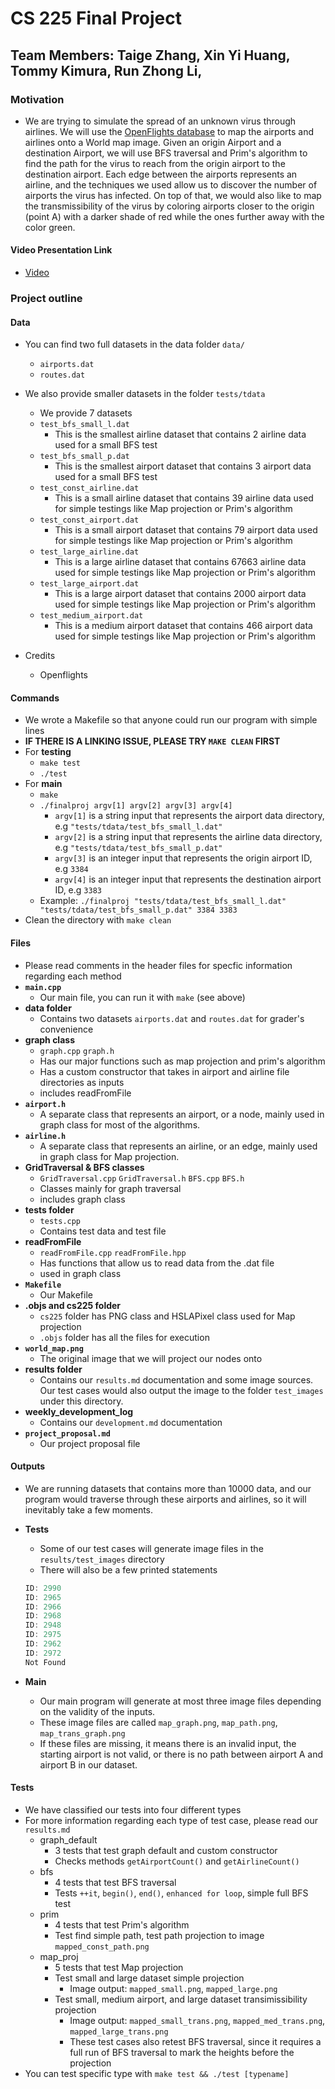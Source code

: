 # CS 225 Final Project

## Team Members: Taige Zhang, Xin Yi Huang, Tommy Kimura, Run Zhong Li, 

### Motivation

- We are trying to simulate the spread of an unknown virus through airlines. We will use the [OpenFlights database](openflights.org/data.html) to map the airports and airlines onto a World map image. Given an origin Airport and a destination Airport, we will use BFS traversal and Prim's algorithm to find the path for the virus to reach from the origin airport to the destination airport. Each edge between the airports represents an airline, and the techniques we used allow us to discover the number of airports the virus has infected. On top of that, we would also like to map the transmissibility of the virus by coloring airports closer to the origin (point A) with a darker shade of red while the ones further away with the color green.

#### Video Presentation Link

- [Video](https://www.youtube.com/watch?v=r6t7QcIH4PY&t=4s)

### Project outline

#### Data

- You can find two full datasets in the data folder `data/`
  - `airports.dat`
  - `routes.dat`
- We also provide smaller datasets in the folder `tests/tdata`
  - We provide 7 datasets
  - `test_bfs_small_l.dat`
    - This is the smallest airline dataset that contains 2 airline data used for a small BFS test
  - `test_bfs_small_p.dat`
    - This is the smallest airport dataset that contains 3 airport data used for a small BFS test
  - `test_const_airline.dat`
    - This is a small airline dataset that contains 39 airline data used for simple testings like Map projection or Prim's algorithm
  - `test_const_airport.dat`
    - This is a small airport dataset that contains 79 airport data used for simple testings like Map projection or Prim's algorithm
  - `test_large_airline.dat`
    - This is a large airline dataset that contains 67663 airline data used for simple testings like Map projection or Prim's algorithm
  - `test_large_airport.dat`
    - This is a large airport dataset that contains 2000 airport data used for simple testings like Map projection or Prim's algorithm
  - `test_medium_airport.dat`
    - This is a medium airport dataset that contains 466 airport data used for simple testings like Map projection or Prim's algorithm

- Credits
  - Openflights

#### Commands

- We wrote a Makefile so that anyone could run our program with simple lines
- **IF THERE IS A LINKING ISSUE, PLEASE TRY `MAKE CLEAN` FIRST**
- For **testing**
  - `make test`
  - `./test`
- For **main**
  - `make`
  - `./finalproj argv[1] argv[2] argv[3] argv[4]`
    - `argv[1]` is a string input that represents the airport data directory, e.g `"tests/tdata/test_bfs_small_l.dat"`
    - `argv[2]` is a string input that represents the airline data directory, e.g `"tests/tdata/test_bfs_small_p.dat"`
    - `argv[3]` is an integer input that represents the origin airport ID, e.g `3384`
    - `argv[4]` is an integer input that represents the destination airport ID, e.g `3383`
  - Example: `./finalproj "tests/tdata/test_bfs_small_l.dat" "tests/tdata/test_bfs_small_p.dat" 3384 3383`
- Clean the directory with `make clean`

#### Files

- Please read comments in the header files for specfic information regarding each method
- **`main.cpp`**
  - Our main file, you can run it with `make` (see above)
- **data folder**
  - Contains two datasets `airports.dat` and `routes.dat` for grader's convenience
- **graph class**
  - `graph.cpp` `graph.h`
  - Has our major functions such as map projection and prim's algorithm
  - Has a custom constructor that takes in airport and airline file directories as inputs
  - includes readFromFile
- **`airport.h`**
  - A separate class that represents an airport, or a node, mainly used in graph class for most of the algorithms.
- **`airline.h`**
  - A separate class that represents an airline, or an edge, mainly used in graph class for Map projection.
- **GridTraversal & BFS classes**
  - `GridTraversal.cpp` `GridTraversal.h` `BFS.cpp` `BFS.h`
  - Classes mainly for graph traversal
  - includes graph class
- **tests folder**
  - `tests.cpp`
  - Contains test data and test file
- **readFromFile**
  - `readFromFile.cpp` `readFromFile.hpp`
  - Has functions that allow us to read data from the .dat file
  - used in graph class
- **`Makefile`**
  - Our Makefile
- **.objs and cs225 folder**
  - `cs225` folder has PNG class and HSLAPixel class used for Map projection
  - `.objs` folder has all the files for execution
- **`world_map.png`**
  - The original image that we will project our nodes onto
- **results folder**
  - Contains our `results.md` documentation and some image sources. Our test cases would also output the image to the folder `test_images` under this directory.
- **weekly_development_log**
  - Contains our `development.md` documentation
- **`project_proposal.md`**
  - Our project proposal file

#### Outputs

- We are running datasets that contains more than 10000 data, and our program would traverse through these airports and airlines, so it will inevitably take a few moments.
- **Tests**
  - Some of our test cases will generate image files in the `results/test_images` directory
  - There will also be a few printed statements
  
  ``` c++
  ID: 2990
  ID: 2965
  ID: 2966
  ID: 2968
  ID: 2948
  ID: 2975
  ID: 2962
  ID: 2972
  Not Found
  ```
- **Main**
  - Our main program will generate at most three image files depending on the validity of the inputs.
  - These image files are called `map_graph.png`, `map_path.png`, `map_trans_graph.png`
  - If these files are missing, it means there is an invalid input, the starting airport is not valid, or there is no path between airport A and airport B in our dataset.

#### Tests

- We have classified our tests into four different types
- For more information regarding each type of test case, please read our `results.md`
  - graph_default
    - 3 tests that test graph default and custom constructor
    - Checks methods `getAirportCount()` and `getAirlineCount()`
  - bfs
    - 4 tests that test BFS traversal
    - Tests `++it`, `begin()`, `end()`, `enhanced for loop`, simple full BFS test
  - prim
    - 4 tests that test Prim's algorithm
    - Test find simple path, test path projection to image `mapped_const_path.png`
  - map_proj
    - 5 tests that test Map projection
    - Test small and large dataset simple projection
      - Image output: `mapped_small.png`, `mapped_large.png`
    - Test small, medium airport, and large dataset transimissibility projection
      - Image output: `mapped_small_trans.png`, `mapped_med_trans.png`, `mapped_large_trans.png`
      - These test cases also retest BFS traversal, since it requires a full run of BFS traversal to mark the heights before the projection
- You can test specific type with `make test && ./test [typename]`
